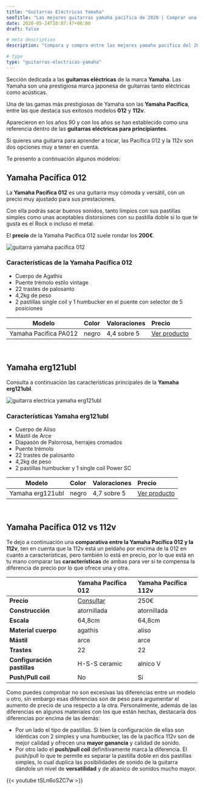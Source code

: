 ```yaml
---
title: "Guitarras Eléctricas Yamaha"
seoTitle: "Las mejores guitarras yamaha pacifica de 2020 | Comprar una Guitarra"
date: 2020-05-24T10:07:47+06:00
draft: false

# meta description
description: "Compara y compra entre las mejores yamaha pacifica del 2020 &#9989; Yamaha pacifica 012 vs 112, elige tu preferida!"

# type
type: "guitarras-electricas-yamaha"
---
```


Sección dedicada a las **guitarras eléctricas** de la marca **Yamaha**. Las Yamaha son una prestigiosa marca japonesa de guitarras tanto eléctricas como acústicas. 

Una de las gamas más prestigiosas de Yamaha son las **Yamaha Pacífica**, entre las que destaca sus exitosos modelos **012** y **112v**. 

Aparecieron en los años 90 y con los años se han establecido como una referencia dentro de las **guitarras eléctricas para principiantes**. 

Si quieres una guitarra para aprender a tocar, las Pacífica 012 y la 112v son dos opciones muy a tener en cuenta.

Te presento a continuación algunos modelos:

## Yamaha Pacífica 012

La **Yamaha Pacífica 012** es una guitarra muy cómoda y versátil, con un precio muy ajustado para sus prestaciones. 

Con ella podrás sacar buenos sonidos, tanto limpios con sus pastillas simples como unas aceptables distorsiones con su pastilla doble si lo que te gusta es el Rock o incluso el metal.

El **precio** de la Yamaha Pacífica 012 suele rondar los **200€**.

![guitarra yamaha pacifica 012](../../images/post/yamaha_pacifica_012_opt.jpg)

### Características de la Yamaha Pacífica 012

* Cuerpo de Agathis
* Puente trémolo estilo vintage
* 22 trastes de palosanto
* 4,2kg de peso
* 2 pastillas single coil y 1 humbucker en el puente con selector de 5 posiciones


| Modelo        | Color    | Valoraciones | Precio |      
| ------------- |:-------------|:-------------|:-------------
| Yamaha Pacífica PA012	   	   | negro | 4,4 sobre 5 | <a href="https://amzn.to/3bLizRn" rel="nofollow" target="_blank">Ver producto</a>

&nbsp;

## Yamaha erg121ubl

Consulta a continuación las características principales de la **Yamaha erg121ubl**.

![guitarra electrica yamaha erg121ubl](../../images/post/yamaha-erg121ubl.png)

### Características Yamaha erg121ubl

* Cuerpo de Aliso 
* Mástil de Arce
* Diapasón de Palorrosa, herrajes cromados
* Puente trémolo
* 22 trastes de palosanto
* 4,2kg de peso
* 2 pastillas humbucker y 1 single coil Power SC

| Modelo        | Color    | Valoraciones | Precio |      
| ------------- |:-------------|:-------------|:-------------
| Yamaha erg121ubl	   	   | negro | 4,7 sobre 5 | <a href="https://amzn.to/3gcVbjj" rel="nofollow" target="_blank">Ver producto</a>

&nbsp;

## Yamaha Pacífica 012 vs 112v

Te dejo a continuación una **comparativa entre la Yamaha Pacífica 012 y la 112v**, ten en cuenta que la 112v está un peldaño por encima de la 012 en cuanto a características, pero también lo está en precio, por lo que está en tu mano comparar las **características** de ambas para ver si te compensa la diferencia de precio por lo que ofrece una y otra.

| | Yamaha Pacífica 012 | Yamaha Pacífica 112v
| ------------- |:-------------|:-------------
| **Precio**	| <a href="https://amzn.to/3bLizRn" rel="nofollow" target="_blank">Consultar</a> | 250€
| **Construcción**	| atornillada  | atornillada
| **Escala**	| 64,8cm | 64,8cm
| **Material cuerpo**	| agathis | aliso
| **Mástil**	| arce | arce
| **Trastes**	| 22 | 22
| **Configuración pastillas**	| H-S-S ceramic | alnico V
| **Push/Pull coil**	| No | Sí

Como puedes comprobar no son excesivas las diferencias entre un modelo u otro, sin embargo esas diferencias son de peso para argumentar el aumento de precio de una respecto a la otra. Personalmente, además de las diferencias en algunos materiales con los que están hechas, destacaría dos diferencias por encima de las demás:

* Por un lado el tipo de pastillas. Si bien la configuración de ellas son idénticas con 2 simples y una humbucker, las de la pacífica 112v son de mejor calidad y ofrecen una **mayor ganancia** y calidad de sonido.
* Por otro lado el **push/pull coil** definitivamente marca la diferencia. El push/pull lo que te permite es separar la pastilla doble en dos pastillas simples, lo cual duplica las posibilidades de sonido de la guitarra dándole un nivel de **versatilidad** y de abanico de sonidos mucho mayor.

{{< youtube tSLn6oSZC7w >}}